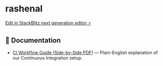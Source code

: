# rashenal

[Edit in StackBlitz next generation editor ⚡️](https://stackblitz.com/~/github.com/rashenal/rashenal)
## 📄 Documentation

- [CI Workflow Guide (Side-by-Side PDF)](docs/ci-workflow-guide-v1.pdf) — Plain-English explanation of our Continuous Integration setup.
